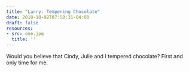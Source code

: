 ```yaml
---
title: "Larry: Tempering Chocolate"
date: 2018-10-02T07:50:31-04:00
draft: false
resources:
- src: one.jpg
  title: ''
---
```



Would you believe that Cindy, Julie and I tempered chocolate? First and only time for me.
